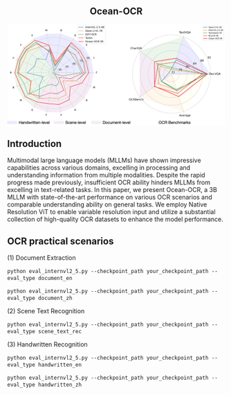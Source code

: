 <h2 align="center">Ocean-OCR</a></h2>

<p align="center">
<img src="benchmarks.png" style="width: 700px" align=center>
</p>


## Introduction
Multimodal large language models (MLLMs) have shown impressive capabilities across various domains, excelling in processing and understanding information from multiple modalities. Despite the rapid progress made previously, insufficient OCR ability hinders MLLMs from excelling in text-related tasks. In this paper, we present Ocean-OCR, a 3B MLLM with state-of-the-art performance on various OCR scenarios and comparable understanding ability on general tasks. We employ Native Resolution ViT to enable variable resolution input and utilize a substantial collection of high-quality OCR datasets to enhance the model performance.

## OCR practical scenarios

(1) Document Extraction
```
python eval_internvl2_5.py --checkpoint_path your_checkpoint_path --eval_type document_en
```
```
python eval_internvl2_5.py --checkpoint_path your_checkpoint_path --eval_type document_zh
```
(2) Scene Text Recognition
```
python eval_internvl2_5.py --checkpoint_path your_checkpoint_path --eval_type scene_text_rec
```
(3) Handwritten Recognition
```
python eval_internvl2_5.py --checkpoint_path your_checkpoint_path --eval_type handwritten_en
```
```
python eval_internvl2_5.py --checkpoint_path your_checkpoint_path --eval_type handwritten_zh
```
